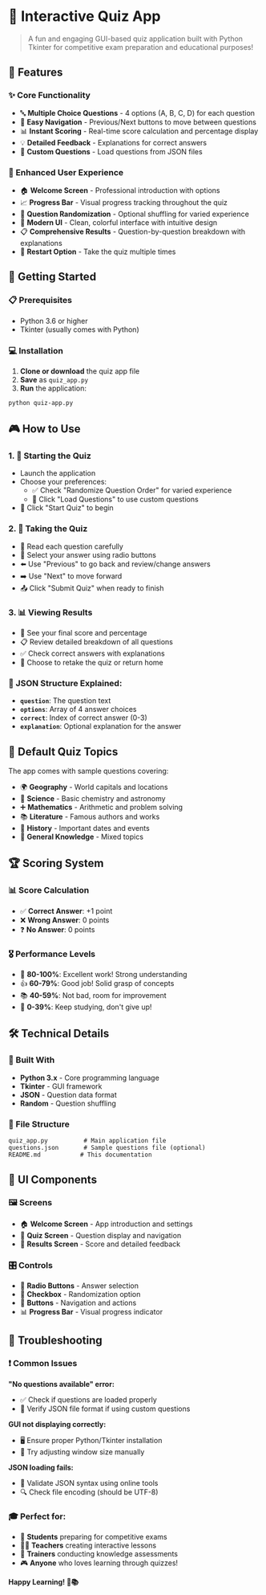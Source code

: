# 🎯 Interactive Quiz App

> A fun and engaging GUI-based quiz application built with Python Tkinter for competitive exam preparation and educational purposes!

## 🌟 Features

### ✨ Core Functionality
- 🔤 **Multiple Choice Questions** - 4 options (A, B, C, D) for each question
- 🧭 **Easy Navigation** - Previous/Next buttons to move between questions
- 📊 **Instant Scoring** - Real-time score calculation and percentage display
- 💡 **Detailed Feedback** - Explanations for correct answers
- 📁 **Custom Questions** - Load questions from JSON files

### 🎨 Enhanced User Experience
- 🏠 **Welcome Screen** - Professional introduction with options
- 📈 **Progress Bar** - Visual progress tracking throughout the quiz
- 🔀 **Question Randomization** - Optional shuffling for varied experience
- 🎨 **Modern UI** - Clean, colorful interface with intuitive design
- 📋 **Comprehensive Results** - Question-by-question breakdown with explanations
- 🔄 **Restart Option** - Take the quiz multiple times

## 🚀 Getting Started

### 📋 Prerequisites
- Python 3.6 or higher
- Tkinter (usually comes with Python)

### 💻 Installation

1. **Clone or download** the quiz app file
2. **Save** as `quiz_app.py`
3. **Run** the application:

```bash
python quiz-app.py
```

## 🎮 How to Use

### 1. 🏁 Starting the Quiz
- Launch the application
- Choose your preferences:
  - ✅ Check "Randomize Question Order" for varied experience
  - 📂 Click "Load Questions" to use custom questions
- 🎯 Click "Start Quiz" to begin

### 2. 📝 Taking the Quiz
- 📖 Read each question carefully
- 🔘 Select your answer using radio buttons
- ⬅️ Use "Previous" to go back and review/change answers
- ➡️ Use "Next" to move forward
- 📤 Click "Submit Quiz" when ready to finish

### 3. 📊 Viewing Results
- 🎉 See your final score and percentage
- 📋 Review detailed breakdown of all questions
- ✅ Check correct answers with explanations
- 🔄 Choose to retake the quiz or return home


### 📝 JSON Structure Explained:
- **`question`**: The question text
- **`options`**: Array of 4 answer choices
- **`correct`**: Index of correct answer (0-3)
- **`explanation`**: Optional explanation for the answer

## 🎯 Default Quiz Topics

The app comes with sample questions covering:
- 🌍 **Geography** - World capitals and locations
- 🔬 **Science** - Basic chemistry and astronomy
- ➕ **Mathematics** - Arithmetic and problem solving
- 📚 **Literature** - Famous authors and works
- 📅 **History** - Important dates and events
- 🧠 **General Knowledge** - Mixed topics

## 🏆 Scoring System

### 📊 Score Calculation
- ✅ **Correct Answer**: +1 point
- ❌ **Wrong Answer**: 0 points
- ❓ **No Answer**: 0 points

### 🎖️ Performance Levels
- 🌟 **80-100%**: Excellent work! Strong understanding
- 👍 **60-79%**: Good job! Solid grasp of concepts
- 📚 **40-59%**: Not bad, room for improvement
- 💪 **0-39%**: Keep studying, don't give up!

## 🛠️ Technical Details

### 🔧 Built With
- **Python 3.x** - Core programming language
- **Tkinter** - GUI framework
- **JSON** - Question data format
- **Random** - Question shuffling

### 📂 File Structure
```
quiz_app.py          # Main application file
questions.json       # Sample questions file (optional)
README.md           # This documentation
```

## 🎨 UI Components

### 🖼️ Screens
- 🏠 **Welcome Screen** - App introduction and settings
- 📝 **Quiz Screen** - Question display and navigation
- 🎉 **Results Screen** - Score and detailed feedback

### 🎛️ Controls
- 🔘 **Radio Buttons** - Answer selection
- 🔀 **Checkbox** - Randomization option
- 🔲 **Buttons** - Navigation and actions
- 📊 **Progress Bar** - Visual progress indicator


## 🐛 Troubleshooting

### ❗ Common Issues

**"No questions available" error:**
- ✅ Check if questions are loaded properly
- 📁 Verify JSON file format if using custom questions

**GUI not displaying correctly:**
- 🖥️ Ensure proper Python/Tkinter installation
- 📏 Try adjusting window size manually

**JSON loading fails:**
- 📝 Validate JSON syntax using online tools
- 🔍 Check file encoding (should be UTF-8)

### 🎓 Perfect for:
- 📖 **Students** preparing for competitive exams
- 👨‍🏫 **Teachers** creating interactive lessons
- 💼 **Trainers** conducting knowledge assessments
- 🎮 **Anyone** who loves learning through quizzes!

**Happy Learning! 🎉📚**
